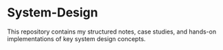 # System-Design
This repository contains my structured notes, case studies, and hands-on implementations of key system design concepts.
